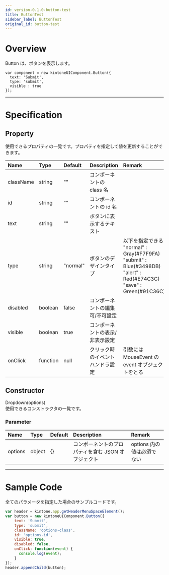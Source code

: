 ```yaml
---
id: version-0.1.0-button-test
title: ButtonTest
sidebar_label: ButtonTest
original_id: button-test
---
```


# Overview

Button は、ボタンを表示します。

```KUCComponentRenderer {"id":"button_render"}
var component = new kintoneUIComponent.Button({
  text: 'Submit',
  type: 'submit',
  visible : true
});
```

---

# Specification

## Property

使用できるプロパティの一覧です。プロパティを指定して値を更新することができます。

| Name | Type | Default | Description | Remark |
| :--- | :--- | :--- | :--- | :--- |
| className | string | "" | コンポーネントの class 名 |  |
| id | string | "" | コンポーネントの id 名 |  |
| text | string | "" | ボタンに表示するテキスト ||
| type | string | "normal" | ボタンのデザインタイプ | 以下を指定できる  "normal" : Gray(#F7F9FA)  "submit" : Blue(#3498DB)  "alert" : Red(#E74C3C)  "save" : Green(#91C36C) |
| disabled | boolean | false | コンポーネントの編集可/不可設定 ||
| visible | boolean | true | コンポーネントの表示/非表示設定 ||
| onClick | function | null | クリック時のイベントハンドラ設定 | 引数には MouseEvent の event オブジェクトをとる |

## Constructor

Dropdown(options)  
使用できるコンストラクタの一覧です。

### Parameter

| Name | Type | Default | Description | Remark |
| :--- | :--- | :--- | :--- | :--- |
| options | object | {} | コンポーネントのプロパティを含む JSON オブジェクト | options 内の値は必須でない |

---

# Sample Code

全てのパラメータを指定した場合のサンプルコードです。

```javascript
var header = kintone.app.getHeaderMenuSpaceElement();
var button = new kintoneUIComponent.Button({
    text: 'Submit',
    type: 'submit',
    className: 'options-class',
    id: 'options-id',
    visible: true,
    disabled: false,
    onClick: function(event) {
      console.log(event);
    }
});
header.appendChild(button);
```
